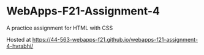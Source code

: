 # WebApps-F21-Assignment-4
A practice assignment for HTML with CSS


Hosted at <a href="https://44-563-webapps-f21.github.io/webapps-f21-assignment-4-hvrabhi/">https://44-563-webapps-f21.github.io/webapps-f21-assignment-4-hvrabhi/</a>
